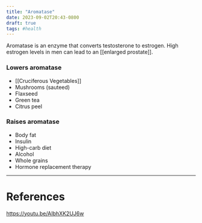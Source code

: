 ```yaml
---
title: "Aromatase"
date: 2023-09-02T20:43-0800
draft: true
tags: #health
---
```


Aromatase is an enzyme that converts testosterone to estrogen.  High estrogen levels in men can lead to an [[enlarged prostate]].

### Lowers aromatase

- [[Cruciferous Vegetables]]
- Mushrooms (sauteed)
- Flaxseed
- Green tea
- Citrus peel

### Raises aromatase

- Body fat
- Insulin
- High-carb diet
- Alcohol
- Whole grains
- Hormone replacement therapy

---
# References

https://youtu.be/AIbhXK2UJ6w
